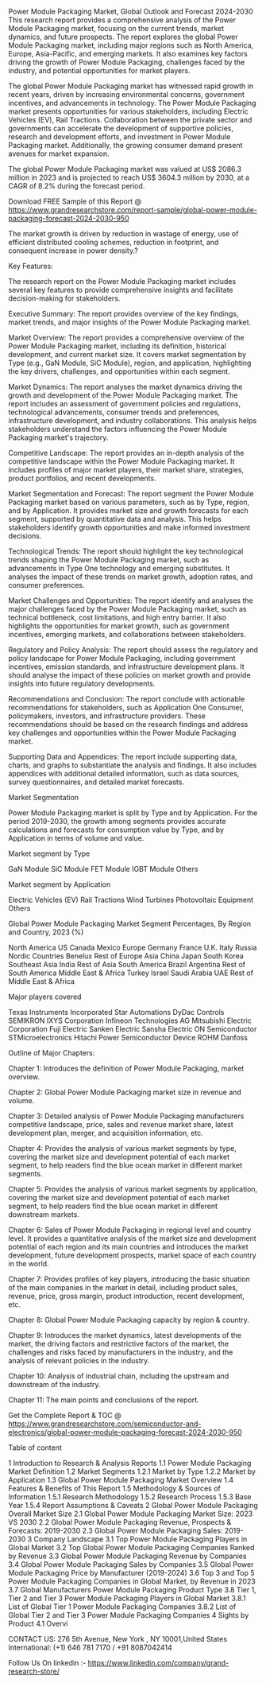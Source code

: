 Power Module Packaging Market, Global Outlook and Forecast 2024-2030
This research report provides a comprehensive analysis of the Power Module Packaging market, focusing on the current trends, market dynamics, and future prospects. The report explores the global Power Module Packaging market, including major regions such as North America, Europe, Asia-Pacific, and emerging markets. It also examines key factors driving the growth of Power Module Packaging, challenges faced by the industry, and potential opportunities for market players.

The global Power Module Packaging market has witnessed rapid growth in recent years, driven by increasing environmental concerns, government incentives, and advancements in technology. The Power Module Packaging market presents opportunities for various stakeholders, including Electric Vehicles (EV), Rail Tractions. Collaboration between the private sector and governments can accelerate the development of supportive policies, research and development efforts, and investment in Power Module Packaging market. Additionally, the growing consumer demand present avenues for market expansion.

The global Power Module Packaging market was valued at US$ 2086.3 million in 2023 and is projected to reach US$ 3604.3 million by 2030, at a CAGR of 8.2% during the forecast period.

Download FREE Sample of this Report @ https://www.grandresearchstore.com/report-sample/global-power-module-packaging-forecast-2024-2030-950


The market growth is driven by reduction in wastage of energy, use of efficient distributed cooling schemes, reduction in footprint, and consequent increase in power density.?

Key Features:

The research report on the Power Module Packaging market includes several key features to provide comprehensive insights and facilitate decision-making for stakeholders.

Executive Summary: The report provides overview of the key findings, market trends, and major insights of the Power Module Packaging market.

Market Overview: The report provides a comprehensive overview of the Power Module Packaging market, including its definition, historical development, and current market size. It covers market segmentation by Type (e.g., GaN Module, SiC Module), region, and application, highlighting the key drivers, challenges, and opportunities within each segment.

Market Dynamics: The report analyses the market dynamics driving the growth and development of the Power Module Packaging market. The report includes an assessment of government policies and regulations, technological advancements, consumer trends and preferences, infrastructure development, and industry collaborations. This analysis helps stakeholders understand the factors influencing the Power Module Packaging market's trajectory.

Competitive Landscape: The report provides an in-depth analysis of the competitive landscape within the Power Module Packaging market. It includes profiles of major market players, their market share, strategies, product portfolios, and recent developments.

Market Segmentation and Forecast: The report segment the Power Module Packaging market based on various parameters, such as by Type, region, and by Application. It provides market size and growth forecasts for each segment, supported by quantitative data and analysis. This helps stakeholders identify growth opportunities and make informed investment decisions.

Technological Trends: The report should highlight the key technological trends shaping the Power Module Packaging market, such as advancements in Type One technology and emerging substitutes. It analyses the impact of these trends on market growth, adoption rates, and consumer preferences.

Market Challenges and Opportunities: The report identify and analyses the major challenges faced by the Power Module Packaging market, such as technical bottleneck, cost limitations, and high entry barrier. It also highlights the opportunities for market growth, such as government incentives, emerging markets, and collaborations between stakeholders.

Regulatory and Policy Analysis: The report should assess the regulatory and policy landscape for Power Module Packaging, including government incentives, emission standards, and infrastructure development plans. It should analyse the impact of these policies on market growth and provide insights into future regulatory developments.

Recommendations and Conclusion: The report conclude with actionable recommendations for stakeholders, such as Application One Consumer, policymakers, investors, and infrastructure providers. These recommendations should be based on the research findings and address key challenges and opportunities within the Power Module Packaging market.

Supporting Data and Appendices: The report include supporting data, charts, and graphs to substantiate the analysis and findings. It also includes appendices with additional detailed information, such as data sources, survey questionnaires, and detailed market forecasts.

Market Segmentation

Power Module Packaging market is split by Type and by Application. For the period 2019-2030, the growth among segments provides accurate calculations and forecasts for consumption value by Type, and by Application in terms of volume and value.

Market segment by Type



GaN Module
SiC Module
FET Module
IGBT Module
Others


Market segment by Application



Electric Vehicles (EV)
Rail Tractions
Wind Turbines
Photovoltaic Equipment
Others


Global Power Module Packaging Market Segment Percentages, By Region and Country, 2023 (%)



North America
US
Canada
Mexico
Europe
Germany
France
U.K.
Italy
Russia
Nordic Countries
Benelux
Rest of Europe
Asia
China
Japan
South Korea
Southeast Asia
India
Rest of Asia
South America
Brazil
Argentina
Rest of South America
Middle East & Africa
Turkey
Israel
Saudi Arabia
UAE
Rest of Middle East & Africa


Major players covered



Texas Instruments Incorporated
Star Automations
DyDac Controls
SEMIKRON
IXYS Corporation
Infineon Technologies AG
Mitsubishi Electric Corporation
Fuji Electric
Sanken Electric
Sansha Electric
ON Semiconductor
STMicroelectronics
Hitachi Power Semiconductor Device
ROHM
Danfoss


Outline of Major Chapters:

Chapter 1: Introduces the definition of Power Module Packaging, market overview.

Chapter 2: Global Power Module Packaging market size in revenue and volume.

Chapter 3: Detailed analysis of Power Module Packaging manufacturers competitive landscape, price, sales and revenue market share, latest development plan, merger, and acquisition information, etc.

Chapter 4: Provides the analysis of various market segments by type, covering the market size and development potential of each market segment, to help readers find the blue ocean market in different market segments.

Chapter 5: Provides the analysis of various market segments by application, covering the market size and development potential of each market segment, to help readers find the blue ocean market in different downstream markets.

Chapter 6: Sales of Power Module Packaging in regional level and country level. It provides a quantitative analysis of the market size and development potential of each region and its main countries and introduces the market development, future development prospects, market space of each country in the world.

Chapter 7: Provides profiles of key players, introducing the basic situation of the main companies in the market in detail, including product sales, revenue, price, gross margin, product introduction, recent development, etc.

Chapter 8: Global Power Module Packaging capacity by region & country.

Chapter 9: Introduces the market dynamics, latest developments of the market, the driving factors and restrictive factors of the market, the challenges and risks faced by manufacturers in the industry, and the analysis of relevant policies in the industry.

Chapter 10: Analysis of industrial chain, including the upstream and downstream of the industry.

Chapter 11: The main points and conclusions of the report.

Get the Complete Report & TOC @ https://www.grandresearchstore.com/semiconductor-and-electronics/global-power-module-packaging-forecast-2024-2030-950

Table of content

1 Introduction to Research & Analysis Reports
1.1 Power Module Packaging Market Definition
1.2 Market Segments
1.2.1 Market by Type
1.2.2 Market by Application
1.3 Global Power Module Packaging Market Overview
1.4 Features & Benefits of This Report
1.5 Methodology & Sources of Information
1.5.1 Research Methodology
1.5.2 Research Process
1.5.3 Base Year
1.5.4 Report Assumptions & Caveats
2 Global Power Module Packaging Overall Market Size
2.1 Global Power Module Packaging Market Size: 2023 VS 2030
2.2 Global Power Module Packaging Revenue, Prospects & Forecasts: 2019-2030
2.3 Global Power Module Packaging Sales: 2019-2030
3 Company Landscape
3.1 Top Power Module Packaging Players in Global Market
3.2 Top Global Power Module Packaging Companies Ranked by Revenue
3.3 Global Power Module Packaging Revenue by Companies
3.4 Global Power Module Packaging Sales by Companies
3.5 Global Power Module Packaging Price by Manufacturer (2019-2024)
3.6 Top 3 and Top 5 Power Module Packaging Companies in Global Market, by Revenue in 2023
3.7 Global Manufacturers Power Module Packaging Product Type
3.8 Tier 1, Tier 2 and Tier 3 Power Module Packaging Players in Global Market
3.8.1 List of Global Tier 1 Power Module Packaging Companies
3.8.2 List of Global Tier 2 and Tier 3 Power Module Packaging Companies
4 Sights by Product
4.1 Overvi

CONTACT US:
276 5th Avenue, New York , NY 10001,United States
International: (+1) 646 781 7170 / +91 8087042414

Follow Us On linkedin :- https://www.linkedin.com/company/grand-research-store/



